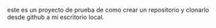 este es un proyecto de prueba de como crear un repositorio y clonarlo desde github a mi escritorio local.
